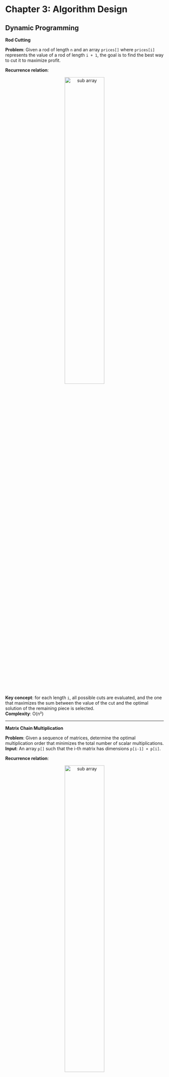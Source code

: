 # Chapter 3: Algorithm Design

## Dynamic Programming

**Rod Cutting**

**Problem**: Given a rod of length `n` and an array `prices[]` where `prices[i]` represents the value of a rod of length `i + 1`, the goal is to find the best way to cut it to maximize profit.

**Recurrence relation**:

<div style="text-align: center;">
  <img src="img/img1.png" alt="sub array" style="width: 50%;">
</div>


**Key concept**: for each length `i`, all possible cuts are evaluated, and the one that maximizes the sum between the value of the cut and the optimal solution of the remaining piece is selected.  
**Complexity**: O(n²)

---

**Matrix Chain Multiplication**

**Problem**: Given a sequence of matrices, determine the optimal multiplication order that minimizes the total number of scalar multiplications.  
**Input**: An array `p[]` such that the i-th matrix has dimensions `p[i-1] × p[i]`.

**Recurrence relation**:

<div style="text-align: center;">
  <img src="img/img3.png" alt="sub array" style="width: 50%;">
</div>

**Strategy**: try all possible points `k` to split the product and take the minimum combination.  
**Complexity**: O(n³)

---

**Longest Common Subsequence (LCS)**

**Problem**: Given two strings, find the longest common subsequence (not necessarily contiguous).  
**Recurrence relation**:


<div style="text-align: center;">
  <img src="img/img2.png" alt="sub array" style="width: 50%;">
</div>


**Strategy**: build a table that captures the length of the LCS for the first `i` and `j` characters of both strings.  
**Complexity**: O(m × n)

---

## Greedy Algorithms

**General Principles**
1. **Incremental construction**: the solution is built step by step.
2. **Local optimal decision**: at each step, choose the option that seems best without revisiting previous decisions.
3. **Optimality verification**: greedy algorithms do not always guarantee an optimal solution. It must be proven correct for the problem.

---

**Huffman Coding**

**Problem**: Given a set of characters and their frequencies, construct an optimal unambiguous binary code.

**Strategy**:
1. Create a node for each character.
2. Use a priority queue to build a binary tree by combining the two nodes with the lowest frequency.
3. Assign `0` to the left and `1` to the right when traversing the tree.

**Result**: shorter codes for more frequent characters, minimizing the total number of bits required.  
**Complexity**: O(n log n)

---

**The Knapsack Problem**

**Problem**: Given a set of items with weights and values, and a maximum capacity, select the items that maximize the total value without exceeding the capacity.

**Version 1 – Fractional (Greedy)**  
Fractions of items can be taken.  
**Strategy**: choose items with the highest value/weight ratio first.  
**Complexity**: O(n log n) (due to sorting)

**Version 2 – 0/1 (Dynamic Programming)**  
Items cannot be split.  
**Recurrence relation**:

<div style="text-align: center;">
  <img src="img/img4.png" alt="sub array" style="width: 50%;">
</div>

Where `w_i` is the weight of item `i`, and `v_i` is its value.  
**Complexity**: O(n × W), where `W` is the total capacity.

---

## DP vs. Greedy Comparison

| Criterion             | Dynamic Programming            | Greedy Algorithm                         |
|-----------------------|--------------------------------|------------------------------------------|
| Repeated subproblems  | Yes                            | Not necessarily                          |d) | Only if proven |
| Typical example       | LCS, Rod Cutting, 0/1 Knapsack | Huffman, Fractional Knapsack, Activities |

---

## Other Algorithm Design Strategies

### 1. Divide and Conquer

**Main idea**:  
Divide the problem into smaller subproblems, solve them recursively, and then combine their solutions.

**Typical steps**:
1. **Divide** the problem into two or more subproblems of the same type.
2. **Conquer** each subproblem recursively.
3. **Combine** the solutions to obtain the solution to the original problem.

**Classic examples**:
- MergeSort
- QuickSort
- Binary Search
- Fast Fourier Transform

**Advantage**: reduces large problems to smaller, more manageable units.  
**Complexity**: often leads to recurrences like:

<div style="text-align: center;">
  <img src="img/img5.png" alt="sub array" style="width: 50%;">
</div>

Where the **Master Theorem** can be used to solve them.

---

### 2. Backtracking

**Main idea**:  
Explore all possible solutions recursively, backtracking when a choice does not lead to a valid solution.

**Used when**:
- There are many possible combinations.
- We want to find all solutions or one that satisfies a condition.
- The search is complex and requires rollback.

**Examples**:
- N-Queens
- Sudoku
- Subsets that sum to a given value

**Technique**:
1. Move forward recursively in the solution space.
2. If a decision leads to an invalid solution, backtrack and try another option.

**Complexity**: Exponential in the worst case, but efficient with good pruning.

---

### 3. Branch and Bound

**Main idea**:  
Like backtracking, but uses a **bound function** to prune branches that cannot improve the current solution.

**Used in**:
- Optimization problems
- TSP (Traveling Salesman Problem)
- Knapsack

**Difference from backtracking**:
- Keeps track of the **best solution found so far**
- Computes a **lower or upper bound** to discard entire branches that can’t outperform the best

---

### 4. Randomized Algorithms

**Main idea**:  
Use random numbers to decide what to do in some steps of the algorithm.

**Types**:
- **Monte Carlo**: always fast, may return an incorrect answer with low probability.
- **Las Vegas**: always correct, but runtime may vary.

**Examples**:
- QuickSort (with random pivot)
- Primality algorithms (Miller-Rabin)
- Skip Lists

---

### 5. Dynamic Programming with Memoization (Top-Down)

In addition to the tabular (bottom-up) version, there’s a top-down version:
- The algorithm is written recursively.
- Each subproblem’s result is stored in a table (memoization).
- Avoids recomputing subproblems.

**Example**:

```java
Map<String, Integer> memo = new HashMap<>();

int fib(int n) {
    if (n <= 1) return n;
    String key = Integer.toString(n);
    if (memo.containsKey(key)) return memo.get(key);
    int result = fib(n - 1) + fib(n - 2);
    memo.put(key, result);
    return result;
}
````

---

### 6. Greedy + DP Combined

Some problems allow for hybrid strategies:

* First, apply a **greedy heuristic**.
* Then **verify** or **complete** the solution with dynamic programming.

**Example**: Approximation algorithms for graphs or NP-complete problems where the exact solution is too expensive.

---

## <span style="color:#94910ff;"><b>Strategy Comparison</b></span>

| Strategy           | Typical Use                        | Example                 | Typical Complexity        |
|--------------------|------------------------------------|-------------------------|---------------------------|
| Divide and Conquer | Recursive structured problems      | MergeSort, QuickSort    | O(n log n) or more        |
| Backtracking       | Exhaustive search with constraints | Sudoku, N-Queens        | Exponential               |
| Branch and Bound   | Optimization with pruning          | TSP, Knapsack           | Exponential (improved)    |
| Randomized         | Fast solutions, probabilistic      | QuickSort, Miller-Rabin | O(n log n), probabilistic |
| Memoization        | Repeated subproblems               | Fibonacci, LCS          | O(n·m)                    |

